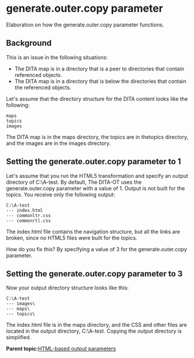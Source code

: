 # generate.outer.copy parameter

Elaboration on how the generate.outer.copy parameter functions.

## Background

This is an issue in the following situations:

-   The DITA map is in a directory that is a peer to directories that contain referenced objects.
-   The DITA map is in a directory that is below the directories that contain the referenced objects.

Let's assume that the directory structure for the DITA content looks like the following:

```
maps
topics
images
```

The DITA map is in the maps directory, the topics are in thetopics directory, and the images are in the images directory.

## Setting the generate.outer.copy parameter to 1

Let's assume that you run the HTML5 transformation and specify an output directory of C:\\A-test. By default, The DITA-OT uses the generate.outer.copy parameter with a value of 1. Output is not built for the topics. You receive only the following output:

```
C:\A-test
--- index.html
--- commonltr.css
--- commonrtl.css
```

The index.html file contains the navigation structure, but all the links are broken, since no HTML5 files were built for the topics.

How do you fix this? By specifying a value of 3 for the generate.outer.copy parameter.

## Setting the generate.outer.copy parameter to 3

Now your output directory structure looks like this:

```
C:\A-test
--- images\
--- maps\
--- topics\
```

The index.html file is in the maps directory, and the CSS and other files are located in the output directory, C:\\A-test. Copying the output directory is simplified.

**Parent topic:**[HTML-based output parameters](../parameters/parameters-base-html.md)


